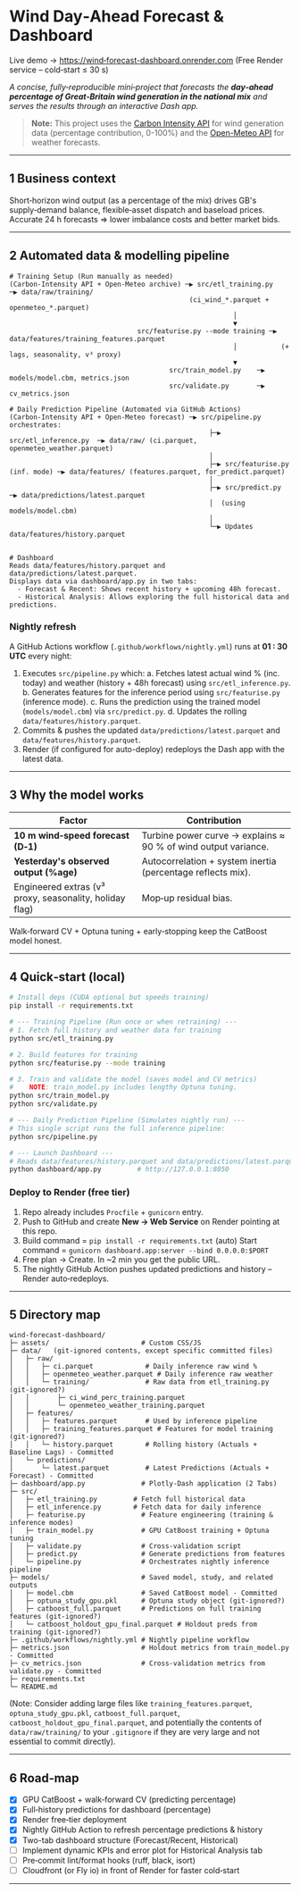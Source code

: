 # Wind Day‑Ahead Forecast & Dashboard

Live demo → [https://wind‑forecast-dashboard.onrender.com](https://wind‑forecast-dashboard.onrender.com)  (Free Render service – cold‑start ≤ 30 s)

*A concise, fully‑reproducible mini‑project that forecasts the **day‑ahead percentage of Great‑Britain wind generation in the national mix** and serves the results through an interactive Dash app.*

> **Note:** This project uses the [Carbon Intensity API](https://carbonintensity.org.uk/) for wind generation data (percentage contribution, 0-100%) and the [Open-Meteo API](https://open-meteo.com/) for weather forecasts.

---

## 1  Business context

Short‑horizon wind output (as a percentage of the mix) drives GB's supply‑demand balance, flexible‑asset dispatch and baseload prices. Accurate 24 h forecasts ⇒ lower imbalance costs and better market bids.

---

## 2  Automated data & modelling pipeline

```text
# Training Setup (Run manually as needed)
(Carbon‑Intensity API + Open‑Meteo archive) ─▶ src/etl_training.py   ─▶ data/raw/training/
                                             (ci_wind_*.parquet + openmeteo_*.parquet)
                                                        │
                                                        ▼
                                src/featurise.py --mode training ─▶ data/features/training_features.parquet
                                                        │           (+ lags, seasonality, v³ proxy)
                                                        ▼
                                        src/train_model.py    ─▶ models/model.cbm, metrics.json
                                        src/validate.py       ─▶ cv_metrics.json

# Daily Prediction Pipeline (Automated via GitHub Actions)
(Carbon‑Intensity API + Open‑Meteo forecast) ─▶ src/pipeline.py orchestrates:
                                                  ├─▶ src/etl_inference.py  ─▶ data/raw/ (ci.parquet, openmeteo_weather.parquet)
                                                  │
                                                  ├─▶ src/featurise.py (inf. mode) ─▶ data/features/ (features.parquet, for_predict.parquet)
                                                  │
                                                  ├─▶ src/predict.py    ─▶ data/predictions/latest.parquet
                                                  │  (using models/model.cbm)
                                                  │
                                                  └─▶ Updates data/features/history.parquet


# Dashboard
Reads data/features/history.parquet and data/predictions/latest.parquet.
Displays data via dashboard/app.py in two tabs:
  - Forecast & Recent: Shows recent history + upcoming 48h forecast.
  - Historical Analysis: Allows exploring the full historical data and predictions.
```

### Nightly refresh

A GitHub Actions workflow (`.github/workflows/nightly.yml`) runs at **01 : 30 UTC** every night:

1. Executes `src/pipeline.py` which:
    a. Fetches latest actual wind % (inc. today) and weather (history + 48h forecast) using `src/etl_inference.py`.
    b. Generates features for the inference period using `src/featurise.py` (inference mode).
    c. Runs the prediction using the trained model (`models/model.cbm`) via `src/predict.py`.
    d. Updates the rolling `data/features/history.parquet`.
2. Commits & pushes the updated `data/predictions/latest.parquet` and `data/features/history.parquet`.
3. Render (if configured for auto-deploy) redeploys the Dash app with the latest data.

---

## 3  Why the model works

| Factor                                                  | Contribution                                                  |
| ------------------------------------------------------- | ------------------------------------------------------------- |
| **10 m wind‑speed forecast (D‑1)**                      | Turbine power curve → explains ≈ 90 % of wind output variance. |
| **Yesterday's observed output (%age)**                  | Autocorrelation + system inertia (percentage reflects mix).   |
| Engineered extras (v³ proxy, seasonality, holiday flag) | Mop‑up residual bias.                                         |

Walk‑forward CV + Optuna tuning + early‑stopping keep the CatBoost model honest.

---

## 4  Quick‑start (local)

```bash
# Install deps (CUDA optional but speeds training)
pip install -r requirements.txt

# --- Training Pipeline (Run once or when retraining) ---
# 1. Fetch full history and weather data for training
python src/etl_training.py

# 2. Build features for training
python src/featurise.py --mode training

# 3. Train and validate the model (saves model and CV metrics)
#    NOTE: train_model.py includes lengthy Optuna tuning.
python src/train_model.py
python src/validate.py

# --- Daily Prediction Pipeline (Simulates nightly run) ---
# This single script runs the full inference pipeline:
python src/pipeline.py

# --- Launch Dashboard ---
# Reads data/features/history.parquet and data/predictions/latest.parquet
python dashboard/app.py         # http://127.0.0.1:8050
```

### Deploy to Render (free tier)

1. Repo already includes `Procfile` + `gunicorn` entry.
2. Push to GitHub and create **New → Web Service** on Render pointing at this repo.
3. Build command = `pip install -r requirements.txt` (auto)
   Start command = `gunicorn dashboard.app:server --bind 0.0.0.0:$PORT`
4. Free plan → Create. In ~2 min you get the public URL.
5. The nightly GitHub Action pushes updated predictions and history – Render auto‑redeploys.

---

## 5  Directory map

```text
wind‑forecast‑dashboard/
├─ assets/                       # Custom CSS/JS
├─ data/   (git‑ignored contents, except specific committed files)
│   ├─ raw/
│   │   ├─ ci.parquet             # Daily inference raw wind %
│   │   ├─ openmeteo_weather.parquet # Daily inference raw weather
│   │   └─ training/              # Raw data from etl_training.py (git‑ignored?)
│   │       ├─ ci_wind_perc_training.parquet
│   │       └─ openmeteo_weather_training.parquet
│   ├─ features/
│   │   ├─ features.parquet       # Used by inference pipeline
│   │   ├─ training_features.parquet # Features for model training (git‑ignored?)
│   │   └─ history.parquet        # Rolling history (Actuals + Baseline Lags) - Committed
│   └─ predictions/
│       └─ latest.parquet         # Latest Predictions (Actuals + Forecast) - Committed
├─ dashboard/app.py              # Plotly‑Dash application (2 Tabs)
├─ src/
│   ├─ etl_training.py         # Fetch full historical data
│   ├─ etl_inference.py        # Fetch data for daily inference
│   ├─ featurise.py              # Feature engineering (training & inference modes)
│   ├─ train_model.py            # GPU CatBoost training + Optuna tuning
│   ├─ validate.py               # Cross-validation script
│   ├─ predict.py                # Generate predictions from features
│   └─ pipeline.py               # Orchestrates nightly inference pipeline
├─ models/                       # Saved model, study, and related outputs
│   ├─ model.cbm                 # Saved CatBoost model - Committed
│   ├─ optuna_study_gpu.pkl      # Optuna study object (git‑ignored?)
│   ├─ catboost_full.parquet     # Predictions on full training features (git‑ignored?)
│   └─ catboost_holdout_gpu_final.parquet # Holdout preds from training (git‑ignored?)
├─ .github/workflows/nightly.yml # Nightly pipeline workflow
├─ metrics.json                  # Holdout metrics from train_model.py - Committed
├─ cv_metrics.json               # Cross-validation metrics from validate.py - Committed
├─ requirements.txt
└─ README.md
```
(Note: Consider adding large files like `training_features.parquet`, `optuna_study_gpu.pkl`, `catboost_full.parquet`, `catboost_holdout_gpu_final.parquet`, and potentially the contents of `data/raw/training/` to your `.gitignore` if they are very large and not essential to commit directly). 

---

## 6  Road‑map

* [x] GPU CatBoost + walk‑forward CV (predicting percentage)
* [x] Full‑history predictions for dashboard (percentage)
* [x] Render free‑tier deployment
* [x] Nightly GitHub Action to refresh percentage predictions & history
* [x] Two-tab dashboard structure (Forecast/Recent, Historical)
* [ ] Implement dynamic KPIs and error plot for Historical Analysis tab
* [ ] Pre‑commit lint/format hooks (ruff, black, isort)
* [ ] Cloudfront (or Fly io) in front of Render for faster cold‑start

---
